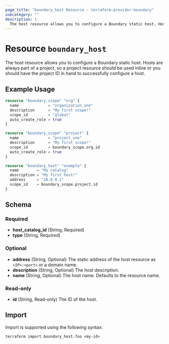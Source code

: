 ```yaml
---
page_title: "boundary_host Resource - terraform-provider-boundary"
subcategory: ""
description: |-
  The host resource allows you to configure a Boundary static host. Hosts are always part of a project, so a project resource should be used inline or you should have the project ID in hand to successfully configure a host.
---
```


# Resource `boundary_host`

The host resource allows you to configure a Boundary static host. Hosts are always part of a project, so a project resource should be used inline or you should have the project ID in hand to successfully configure a host.

## Example Usage

```terraform
resource "boundary_scope" "org" {
  name             = "organization_one"
  description      = "My first scope!"
  scope_id         = "global"
  auto_create_role = true
}

resource "boundary_scope" "project" {
  name             = "project_one"
  description      = "My first scope!"
  scope_id         = boundary_scope.org.id
  auto_create_role = true
}

resource "boundary_host" "example" {
  name        = "My catalog"
  description = "My first host!"
  address     = "10.0.0.1"
  scope_id    = boundary_scope.project.id
}
```

## Schema

### Required

- **host_catalog_id** (String, Required)
- **type** (String, Required)

### Optional

- **address** (String, Optional) The static address of the host resource as `<IP>:<port>` or a domain name.
- **description** (String, Optional) The host description.
- **name** (String, Optional) The host name. Defaults to the resource name.

### Read-only

- **id** (String, Read-only) The ID of the host.

## Import

Import is supported using the following syntax:

```shell
terraform import boundary_host.foo <my-id>
```

